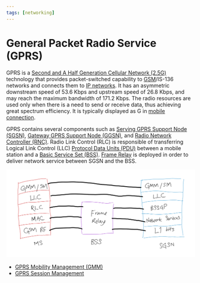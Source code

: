 ```yaml
---
tags: [networking]
---
```


# General Packet Radio Service (GPRS)

GPRS is a [Second and A Half Generation Cellular Network (2.5G)](202303311226.md)
technology that provides packet-switched capability to
[GSM](202304111937.md)/IS-136 networks and connects them to [IP networks](202206151223.md).
It has an asymmetric downstream speed of 53.6 Kbps and upstream speed of 26.8
Kbps, and may reach the maximum bandwidth of 171.2 Kbps. The radio resources are
used only when there is a need to send or receive data, thus achieving great
spectrum efficiency. It is typically displayed as G in [mobile connection](202303292147.md).

GPRS contains several components such as [Serving GPRS Support Node (SGSN)](202404111203.md),
[Gateway GPRS Support Node (GGSN)](202404111209.md), and [Radio Network Controller (RNC)](202404111212.md).
Radio Link Control (RLC) is responsible of transferring Logical Link Control
(LLC) [Protocol Data Units (PDU)](202206131643.md) between a mobile station and
a [Basic Service Set (BSS)](202304171335.md). [Frame Relay](202208291308.md) is
deployed in order to deliver network service between SGSN and the BSS.

![GPSR architecture](./pic/gpsr-architecture.png)

- [GPRS Mobility Management (GMM)](202305170918.md)
- [GPRS Session Management](202305170931.md)
